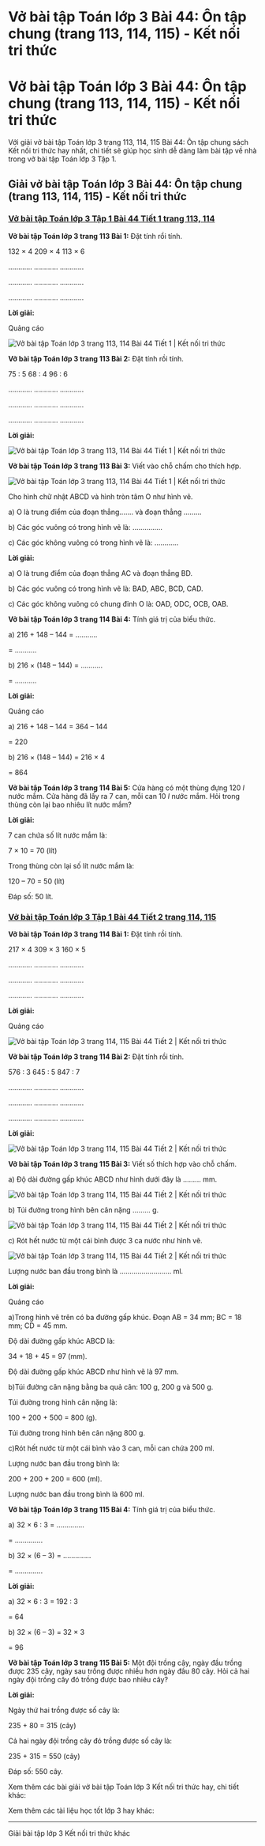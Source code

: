 # Vở bài tập Toán lớp 3 Bài 44: Ôn tập chung (trang 113, 114, 115) - Kết nối tri thức

# Vở bài tập Toán lớp 3 Bài 44: Ôn tập chung (trang 113, 114, 115) - Kết nối tri thức

Với giải vở bài tập Toán lớp 3 trang 113, 114, 115 Bài 44: Ôn tập chung sách Kết nối tri thức hay nhất, chi tiết sẽ giúp học sinh dễ dàng làm bài tập về nhà trong vở bài tập Toán lớp 3 Tập 1.

## Giải vở bài tập Toán lớp 3 Bài 44: Ôn tập chung (trang 113, 114, 115) - Kết nối tri thức

### [**Vở bài tập Toán lớp 3 Tập 1 Bài 44 Tiết 1 trang 113, 114**](https://vietjack.com/vbt-toan-3-kn/bai-44-tiet-1-trang-113-114-tap-1.jsp)

**Vở bài tập Toán lớp 3 trang 113 Bài 1:** Đặt tính rồi tính.

132 × 4 209 × 4 113 × 6

............ ............ ............

............ ............ ............

............ ............ ............

**Lời giải:**

Quảng cáo

![Vở bài tập Toán lớp 3 trang 113, 114 Bài 44 Tiết 1 | Kết nối tri thức](https://vietjack.com/vbt-toan-3-kn/images/bai-44-tiet-1-trang-113-114-tap-1.PNG)

**Vở bài tập Toán lớp 3 trang 113 Bài 2:** Đặt tính rồi tính.

75 : 5 68 : 4 96 : 6

............ ............ ............

............ ............ ............

............ ............ ............

**Lời giải:**

![Vở bài tập Toán lớp 3 trang 113, 114 Bài 44 Tiết 1 | Kết nối tri thức](https://vietjack.com/vbt-toan-3-kn/images/bai-44-tiet-1-trang-113-114-tap-1-1.PNG)

**Vở bài tập Toán lớp 3 trang 113 Bài 3:** Viết vào chỗ chấm cho thích hợp.

![Vở bài tập Toán lớp 3 trang 113, 114 Bài 44 Tiết 1 | Kết nối tri thức](https://vietjack.com/vbt-toan-3-kn/images/bai-44-tiet-1-trang-113-114-tap-1-2.PNG)

Cho hình chữ nhật ABCD và hình tròn tâm O như hình vẽ.

a) O là trung điểm của đoạn thẳng....... và đoạn thẳng .........

b) Các góc vuông có trong hình vẽ là: ...............

c) Các góc không vuông có trong hình vẽ là: ............

**Lời giải:**

a) O là trung điểm của đoạn thẳng AC và đoạn thẳng BD.

b) Các góc vuông có trong hình vẽ là: BAD, ABC, BCD, CAD.

c) Các góc không vuông có chung đỉnh O là: OAD, ODC, OCB, OAB.

**Vở bài tập Toán lớp 3 trang 114 Bài 4:** Tính giá trị của biểu thức.

a) 216 + 148 – 144 = ...........

= ...........

b) 216 × (148 – 144) = ...........

= ...........

**Lời giải:**

Quảng cáo

a) 216 + 148 – 144 = 364 – 144

= 220

b) 216 × (148 – 144) = 216 × 4

= 864

**Vở bài tập Toán lớp 3 trang 114 Bài 5:** Cửa hàng có một thùng đựng 120 _l_ nước mắm. Cửa hàng đã lấy ra 7 can, mỗi can 10 _l_ nước mắm. Hỏi trong thùng còn lại bao nhiêu lít nước mắm?

**Lời giải:**

7 can chứa số lít nước mắm là:

7 × 10 = 70 (lít)

Trong thùng còn lại số lít nước mắm là:

120 – 70 = 50 (lít)

Đáp số: 50 lít.

### [**Vở bài tập Toán lớp 3 Tập 1 Bài 44 Tiết 2 trang 114, 115**](https://vietjack.com/vbt-toan-3-kn/bai-44-tiet-2-trang-114-115-tap-1.jsp)

**Vở bài tập Toán lớp 3 trang 114 Bài 1:** Đặt tính rồi tính.

217 × 4 309 × 3 160 × 5

............ ............ ............

............ ............ ............

............ ............ ............

**Lời giải:**

Quảng cáo

![Vở bài tập Toán lớp 3 trang 114, 115 Bài 44 Tiết 2 | Kết nối tri thức](https://vietjack.com/vbt-toan-3-kn/images/bai-44-tiet-2-trang-114-115-tap-1.PNG)

**Vở bài tập Toán lớp 3 trang 114 Bài 2:** Đặt tính rồi tính.

576 : 3 645 : 5 847 : 7

............ ............ ............

............ ............ ............

............ ............ ............

**Lời giải:**

![Vở bài tập Toán lớp 3 trang 114, 115 Bài 44 Tiết 2 | Kết nối tri thức](https://vietjack.com/vbt-toan-3-kn/images/bai-44-tiet-2-trang-114-115-tap-1-1.PNG)

**Vở bài tập Toán lớp 3 trang 115 Bài 3:** Viết số thích hợp vào chỗ chấm.

a) Độ dài đường gấp khúc ABCD như hình dưới đây là ......... mm.

![Vở bài tập Toán lớp 3 trang 114, 115 Bài 44 Tiết 2 | Kết nối tri thức](https://vietjack.com/vbt-toan-3-kn/images/bai-44-tiet-2-trang-114-115-tap-1-2.PNG)

b) Túi đường trong hình bên cân nặng ......... g.

![Vở bài tập Toán lớp 3 trang 114, 115 Bài 44 Tiết 2 | Kết nối tri thức](https://vietjack.com/vbt-toan-3-kn/images/bai-44-tiet-2-trang-114-115-tap-1-3.PNG)

c) Rót hết nước từ một cái bình được 3 ca nước như hình vẽ.

![Vở bài tập Toán lớp 3 trang 114, 115 Bài 44 Tiết 2 | Kết nối tri thức](https://vietjack.com/vbt-toan-3-kn/images/bai-44-tiet-2-trang-114-115-tap-1-4.PNG)

Lượng nước ban đầu trong bình là .......................... ml.

**Lời giải:**

Quảng cáo

a)Trong hình vẽ trên có ba đường gấp khúc. Đoạn AB = 34 mm; BC = 18 mm; CD = 45 mm.

Độ dài đường gấp khúc ABCD là:

34 + 18 + 45 = 97 (mm). 

Độ dài đường gấp khúc ABCD như hình vẽ là 97 mm.

b)Túi đường cân nặng bằng ba quả cân: 100 g, 200 g và 500 g.

Túi đường trong hình cân nặng là:

100 + 200 + 500 = 800 (g). 

Túi đường trong hình bên cân nặng 800 g.

c)Rót hết nước từ một cái bình vào 3 can, mỗi can chứa 200 ml.

Lượng nước ban đầu trong bình là:

200 + 200 + 200 = 600 (ml). 

Lượng nước ban đầu trong bình là 600 ml.

**Vở bài tập Toán lớp 3 trang 115 Bài 4:** Tính giá trị của biểu thức.

a) 32 × 6 : 3 = ..............

= ..............

b) 32 × (6 – 3) = ..............

= ..............

**Lời giải:**

a) 32 × 6 : 3 = 192 : 3

= 64

b) 32 × (6 – 3) = 32 × 3

= 96

**Vở bài tập Toán lớp 3 trang 115 Bài 5:** Một đội trồng cây, ngày đầu trồng được 235 cây, ngày sau trồng được nhiều hơn ngày đầu 80 cây. Hỏi cả hai ngày đội trồng cây đó trồng được bao nhiêu cây?

**Lời giải:**

Ngày thứ hai trồng được số cây là:

235 + 80 = 315 (cây)

Cả hai ngày đội trồng cây đó trồng được số cây là:

235 + 315 = 550 (cây)

Đáp số: 550 cây.

Xem thêm các bài giải vở bài tập Toán lớp 3 Kết nối tri thức hay, chi tiết khác:

Xem thêm các tài liệu học tốt lớp 3 hay khác:

* * *

Giải bài tập lớp 3 Kết nối tri thức khác
